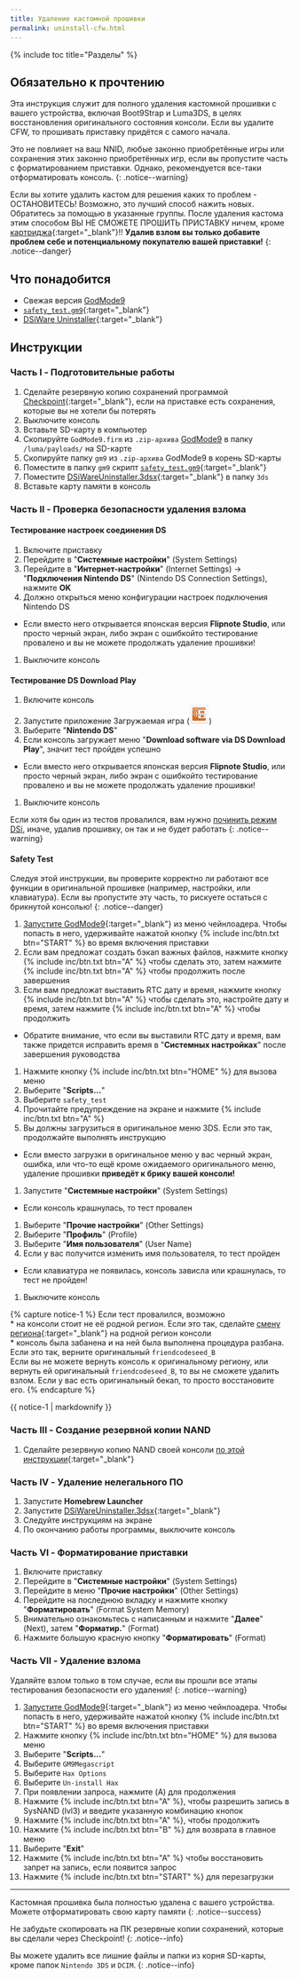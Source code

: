 ```yaml
---
title: Удаление кастомной прошивки
permalink: uninstall-cfw.html
---
```

{% include toc title="Разделы" %}

## Обязательно к прочтению

Эта инструкция служит для полного удаления кастомной прошивки с вашего устройства, включая Boot9Strap и Luma3DS, в целях восстановления оригинального состояния консоли. Если вы удалите CFW, то прошивать приставку придётся с самого начала.

Это не повлияет на ваш NNID, любые законно приобретённые игры или сохранения этих законно приобретённых игр, если вы пропустите часть с форматированием приставки. Однако, рекомендуется все-таки отформатировать консоль. 
{: .notice--warning}

Если вы хотите удалить кастом для решения каких то проблем - ОСТАНОВИТЕСЬ! Возможно, это лучший способ нажить новых. Обратитесь за помощью в указанные группы. После удаления кастома этим способом ВЫ НЕ СМОЖЕТЕ ПРОШИТЬ ПРИСТАВКУ ничем, кроме [картриджа](ntrboot){:target="_blank"}!! **Удалив взлом вы только добавите проблем себе и потенциальному покупателю вашей приставки!**
{: .notice--danger}

## Что понадобится

* Свежая версия [GodMode9](https://github.com/d0k3/GodMode9/releases/latest)
* [`safety_test.gm9`](https://3ds.hacks.guide/gm9_scripts/safety_test.gm9){:target="_blank"}
* [DSiWare Uninstaller](https://github.com/MechanicalDragon0687/DSiWare-Uninstaller/releases/tag/1.0.1){:target="_blank"}

## Инструкции

### Часть I - Подготовительные работы 

1. Сделайте резервную копию сохранений программой [Checkpoint](https://github.com/FlagBrew/Checkpoint/releases/latest){:target="_blank"}, если на приставке есть сохранения, которые вы не хотели бы потерять
1. Выключите консоль
1. Вставьте SD-карту в компьютер
1. Скопируйте `GodMode9.firm` из `.zip-архива` [GodMode9](https://github.com/d0k3/GodMode9/releases/latest) в папку `/luma/payloads/` на SD-карте
1. Скопируйте папку `gm9` из `.zip-архива` GodMode9 в корень SD-карты
1. Поместите в папку `gm9` скрипт [`safety_test.gm9`](https://3ds.hacks.guide/gm9_scripts/safety_test.gm9){:target="_blank"}
1. Поместите [DSiWareUninstaller.3dsx](https://github.com/MechanicalDragon0687/DSiWare-Uninstaller/releases/tag/1.0.1){:target="_blank"} в папку `3ds`
1. Вставьте карту памяти в консоль

### Часть II - Проверка безопасности удаления взлома

#### Тестирование настроек соединения DS 

1. Включите приставку
1. Перейдите в "**Системные настройки**" (System Settings)
1. Перейдите в "**Интернет-настройки**" (Internet Settings) -> "**Подключения Nintendo DS**" (Nintendo DS Connection Settings), нажмите **OK**
1. Должно открыться меню конфигурации настроек подключения Nintendo DS
  * Если вместо него открывается японская версия **Flipnote Studio**, или просто черный экран, либо экран с ошибкойто тестирование провалено и вы не можете продолжать удаление прошивки!
1. Выключите консоль

#### Тестирование DS Download Play

1. Включите консоль
1. Запустите приложение Загружаемая игра (![](/images/icons/download-play-icon.png))
1. Выберите "**Nintendo DS**"
1. Если консоль загружает меню "**Download software via DS Download Play**", значит тест пройден успешно
  * Если вместо него открывается японская версия **Flipnote Studio**, или просто черный экран, либо экран с ошибкойто тестирование провалено и вы не можете продолжать удаление прошивки!
1. Выключите консоль

Если хотя бы один из тестов провалился, вам нужно [починить режим DSi](troubleshooting), иначе, удалив прошивку, он так и не будет работать
{: .notice--warning}

#### Safety Test

Следуя этой инструкции, вы проверите корректно ли работают все функции в оригинальной прошивке (например, настройки, или клавиатура). Если вы пропустите эту часть, то рискуете остаться с брикнутой консолью!
{: .notice--danger}

1. [Запустите GodMode9](/godmode9-usage#запуск-godmode9){:target="_blank"} из меню чейнлоадера. Чтобы попасть в него, удерживайте нажатой кнопку {% include inc/btn.txt btn="START" %} во время включения приставки
1. Если вам предложат создать бэкап важных файлов, нажмите кнопку {% include inc/btn.txt btn="A" %} чтобы сделать это, затем нажмите {% include inc/btn.txt btn="A" %} чтобы продолжить после завершения
1. Если вам предложат выставить RTC дату и время, нажмите кнопку {% include inc/btn.txt btn="A" %} чтобы сделать это, настройте дату и время, затем нажмите {% include inc/btn.txt btn="A" %} чтобы продолжить
  + Обратите внимание, что если вы выставили RTC дату и время, вам также придется исправить время в "**Системных настройках**" после завершения руководства
1. Нажмите кнопку {% include inc/btn.txt btn="HOME" %} для вызова меню
1. Выберите "**Scripts...**"
1. Выберите `safety_test`
1. Прочитайте предупреждение на экране и нажмите {% include inc/btn.txt btn="A" %}
1. Вы должны загрузиться в оригинальное меню 3DS. Если это так, продолжайте выполнять инструкцию
  * Если вместо загрузки в оригинальное меню у вас черный экран, ошибка, или что-то ещё кроме ожидаемого оригинального меню, удаление прошивки **приведёт к брику вашей консоли!**
1. Запустите "**Системные настройки**" (System Settings)
  * Если консоль крашнулась, то тест провален
1. Выберите "**Прочие настройки**" (Other Settings)
1. Выберите "**Профиль**" (Profile)
1. Выберите "**Имя пользователя**" (User Name)
1. Если у вас получится изменить имя пользователя, то тест пройден
  * Если клавиатура не появилась, консоль зависла или крашнулась, то тест не пройден!
1. Выключите консоль

{% capture notice-1 %}
Если тест провалился, возможно       
    * на консоли стоит не её родной регион. Если это так, сделайте [смену региона](region-changing){:target="_blank"} на родной регион консоли               
    * консоль была забанена и на ней была выполнена процедура разбана. Если это так, верните оригинальный `friendcodeseed_B`             
Если вы не можете вернуть консоль к оригинальному региону, или вернуть ей оригинальный `friendcodeseed_B`, то вы не сможете удалить взлом. Если у вас есть оригинальный бекап, то просто восстановите его. 
{% endcapture %}
<div class="notice--danger">{{ notice-1 | markdownify }}</div>

### Часть III - Создание резервной копии NAND 

1. Сделайте резервную копию NAND своей консоли [по этой инструкции](godmode9-usage#создание-резервной-копии-бекап-sysnand){:target="_blank"}

### Часть IV - Удаление нелегального ПО

1. Запустите **Homebrew Launcher**
1. Запустите [DSiWareUninstaller.3dsx](https://github.com/MechanicalDragon0687/DSiWare-Uninstaller/releases/tag/1.0.1){:target="_blank"}
1. Следуйте инструкциям на экране 
1. По окончанию работы программы, выключите консоль

### Часть VI - Форматирование приставки

1. Включите приставку
1. Перейдите в "**Системные настройки**" (System Settings)
1. Перейдите в меню "**Прочие настройки**" (Other Settings)
1. Перейдите на последнюю вкладку и нажмите кнопку "**Форматировать**" (Format System Memory)
1. Внимательно ознакомьтесь с написанным и нажмите "**Далее**" (Next), затем "**Форматир.**" (Format)
1. Нажмите большую красную кнопку "**Форматировать**" (Format)

### Часть VII - Удаление взлома

Удаляйте взлом только в том случае, если вы прошли все этапы тестирования безопасности его удаления!
{: .notice--warning}

1. [Запустите GodMode9](/godmode9-usage#запуск-godmode9){:target="_blank"} из меню чейнлоадера. Чтобы попасть в него, удерживайте нажатой кнопку {% include inc/btn.txt btn="START" %} во время включения приставки
1. Нажмите кнопку {% include inc/btn.txt btn="HOME" %} для вызова меню
1. Выберите "**Scripts...**"
1. Выберите `GM9Megascript`
1. Выберите `Hax Options`
1. Выберите `Un-install Hax`
1. При появлении запроса, нажмите (A) для продолжения
1. Нажмите {% include inc/btn.txt btn="A" %}, чтобы разрешить запись в SysNAND (lvl3) и введите указанную комбинацию кнопок
1. Нажмите {% include inc/btn.txt btn="A" %}, чтобы продолжить
1. Нажмите {% include inc/btn.txt btn="B" %} для возврата в главное меню
1. Выберите "**Exit**"
1. Нажмите {% include inc/btn.txt btn="A" %} чтобы восстановить запрет на запись, если появится запрос
1. Нажмите {% include inc/btn.txt btn="START" %} для перезагрузки

___

Кастомная прошивка была полностью удалена с вашего устройства. Можете отформатировать свою карту памяти
{: .notice--success}

Не забудьте скопировать на ПК резервные копии сохранений, которые вы сделали через Checkpoint!
{: .notice--info}

Вы можете удалить все лишние файлы и папки из корня SD-карты, кроме папок `Nintendo 3DS` и `DCIM`.
{: .notice--info}
